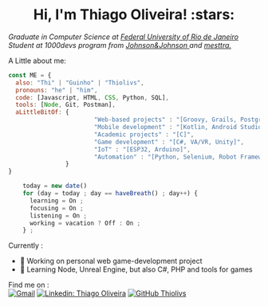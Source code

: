 <h1 align="center">Hi, I'm Thiago Oliveira! :stars:</h1>

<p><em>Graduate in Computer Science at <a href="http://www.ufrj.br">Federal University of Rio de Janeiro</a></br>
Student at 1000devs program from <a href="https://www.jnj.com/"> Johnson&Johnson </a>  and <a href="https://www.mesttra.com/">mesttra. </a></br>
</em></p>

A Little about me:

```javascript
const ME = {
  also: "Thi" | "Guinho" | "Thiolivs", 
  pronouns: "he" | "him",
  code: [Javascript, HTML, CSS, Python, SQL],
  tools: [Node, Git, Postman],
  aLittleBitOf: {
                        "Web-based projects" : "[Groovy, Grails, PostgreSQL]",
                        "Mobile development" : "[Kotlin, Android Studio]",
                        "Academic projects" : "[C]",
                        "Game development" : "[C#, VA/VR, Unity]", 
                        "IoT" : "[ESP32, Arduino]",
                        "Automation" : "[Python, Selenium, Robot Framework]"
                }
}

    today = new date()
    for (day = today ; day == haveBreath() ; day++) {
      learning = On ;
      focusing = On ;
      listening = On ;
      working = vacation ? Off : On ;
    } ;  

```

Currently :
- 🔭 Working on personal web game-development project
- 🌱 Learning Node, Unreal Engine, but also C#, PHP and tools for games

Find me on : <br>
[![Gmail](https://img.shields.io/badge/-Gmail-c14438?style=flat&logo=Gmail&logoColor=white)](mailto:thiolivs.s@gmail.com)
[![Linkedin: Thiago Oliveira](https://img.shields.io/badge/-Thiago%20Oliveira-blue?style=flat-square&logo=Linkedin&logoColor=white&link=https://https://www.linkedin.com/in/thiago-oliveira-23269959/)](https://www.linkedin.com/in/thiago-oliveira-23269959/)
[![GitHub Thiolivs](https://img.shields.io/github/followers/thiolivs?label=follow&style=social)](https://github.com/Thiolivs)
